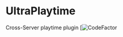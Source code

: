 # UltraPlaytime
 Cross-Server playtime plugin
 [![CodeFactor](https://www.codefactor.io/repository/github/natorog/ultraplaytime)